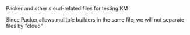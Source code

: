 Packer and other cloud-related files for testing KM 

Since Packer allows mulitple builders in the same file, we will not separate files by "cloud"
